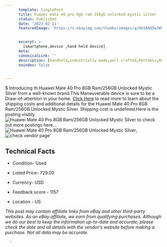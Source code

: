 ```yaml
---
      template: SinglePost
      title: huawei mate 40 pro 8gb ram 256gb unlocked mystic silver
      status: Published
      date: '2023-02-11'
      featuredImage: 'https://i.ebayimg.com/thumbs/images/g/ObIAAOSwJW5jrJdW/s-l225.jpg'
       

      excerpt: >-
        [smartphone,device ,hand held device]
      meta:
      canonicalLink: ''
      description: [handheld,industrially made,well crafted,Portable,Mobile,Compact,Convenient,Lightweight,Maneuverable,Man-portable,Miniature,Carriable,Hand-held,Light,Holdable,Transportable,Mobile device,Pocket-sized,On-the-go,Wireless,Cordless,Compact size,Convenient size, smartphone,device ,hand held device]
      noindex: false
      

---
```

$
      Introducing th Huawei Mate 40 Pro 8GB Ram/256GB Unlocked Mystic Silver from a well-known brand.This Maneuverable device  is sure to be a Draw-of-attention in your home. [Click Here](https://www.ebay.com/itm/144876295248?hash=item21bb4cd450%3Ag%3AObIAAOSwJW5jrJdW&mkevt=1&mkcid=1&mkrid=711-53200-19255-0&campid=%253CePNCampaignId%253E&customid=%253CreferenceId%253E&toolid=10049) to read more to learn about the shipping costs and additional details for the Huawei Mate 40 Pro 8GB Ram/256GB Unlocked Mystic Silver. Shipping cost is undefined.Here is the posting visibly ![Huawei Mate 40 Pro 8GB Ram/256GB Unlocked Mystic Silver](https://i.ebayimg.com/thumbs/images/g/ObIAAOSwJW5jrJdW/s-l225.jpg) to check out more postings here... ![Huawei Mate 40 Pro 8GB Ram/256GB Unlocked Mystic Silver](https://i.ebayimg.com/images/g/ObIAAOSwJW5jrJdW/s-l1600.jpg), ![check vendor page](https://origin-galleryplus.ebayimg.com/ws/web/144876295248_2_0_1/225x225.jpg,https://origin-galleryplus.ebayimg.com/ws/web/144876295248_3_0_1/225x225.jpg,https://origin-galleryplus.ebayimg.com/ws/web/144876295248_4_0_1/225x225.jpg,https://origin-galleryplus.ebayimg.com/ws/web/144876295248_5_0_1/225x225.jpg,https://origin-galleryplus.ebayimg.com/ws/web/144876295248_6_0_1/225x225.jpg,https://origin-galleryplus.ebayimg.com/ws/web/144876295248_7_0_1/225x225.jpg,https://origin-galleryplus.ebayimg.com/ws/web/144876295248_8_0_1/225x225.jpg,https://origin-galleryplus.ebayimg.com/ws/web/144876295248_9_0_1/225x225.jpg,https://origin-galleryplus.ebayimg.com/ws/web/144876295248_10_0_1/225x225.jpg,https://origin-galleryplus.ebayimg.com/ws/web/144876295248_11_0_1/225x225.jpg)'

      

 ## Technical Facts 



     
      

 - Condition- Used 


      

 - Listed Price- 729.00 


      

 - Currency- USD 


      

 - Feedback score - 1157 


      

 - Location - US 


      
      

 *_This post may contain affiliate links from eBay and other third-party websites. As an eBay affiliate, we earn from qualifying purchases. Although we do our best to keep the information up-to-date and accurate, please check the date and all details with the vendor's website before making a purchase. Not all data may be accurate._*




      -
